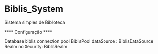 # Biblis_System
Sistema simples de Biblioteca

**** Configuração  ****

Database biblis
connection pool BiblisPool
dataSource : BiblisDataSource
Realm no Security: BiblisRealm




